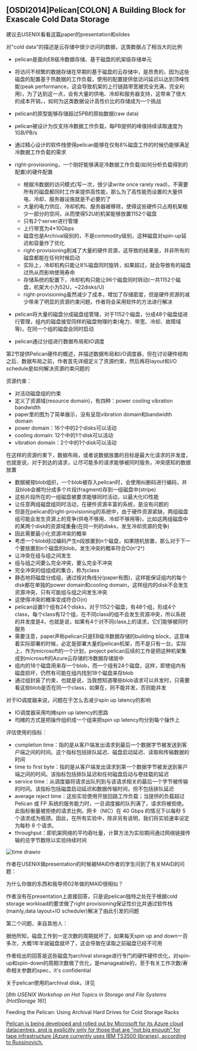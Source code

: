 <h2>[OSDI2014]Pelican[COLON] A Building Block for Exascale Cold Data Storage</h2>

建议去USENIX看看这篇paper的presentation和slides

对"cold data"的描述是云存储中很少访问的数据，这类数据占了相当大的比例

- pelican是面向EB级冷数据存储、基于磁盘的机架级存储单元
- 将访问不频繁的数据存储在早期的基于磁盘的云存储中，是昂贵的，因为这些磁盘的配置基于热数据的工作负载，使用的配置提供低访问延迟以达到顶峰性能(peak performance，这会导致机架的上行链路带宽被完全充满，完全利用)，为了达到这一点，会有大量的供电、冷却和服务器支持，这带来了很大的成本开销，，如何为这类数据设计高性价比的存储成为一个挑战
- pelican的原型能够存储超过5PB的原始数据(raw data)
- pelican被设计为仅支持冷数据工作负载，每PB提供的峰值持续读取速度为1GB/PB/s
- 通过精心设计的软件栈使得pelican能够在仅有8%磁盘工作的时候仍能够满足冷数据工作负载的需求
- right-provisioning，一个刚好能够满足冷数据工作负载(如何分析负载得到的配置)的硬件配置
  - 根据冷数据的访问模式(写一次，很少读write once rarely read)，不需要所有的磁盘都同时工作来提供高性能，那么为了高性能而设置的大量供电、冷却、服务器设施就是不必要的了
  - 大量的电力供应、冷却机构、服务器被移除，使得这些硬件只占用机架极少一部分的空间，从而使得52U的机架能够放置1152个磁盘
  - 只有2个server进行管理
  - 上行带宽为4*10Gbps
  - 磁盘也是Archival级别的，不是commodity级别，这种磁盘对spin-up延迟和容量作了优化
  - right-provisioning削减了大量的硬件资源，这导致的结果是，并非所有的磁盘都能在任何时候启动
  - 实际上，冷却机构只能让8%磁盘同时旋转，如果超过，就会导致有的磁盘过热从而影响使用寿命
  - 存储系统的配置下，冷却机构只能让96个磁盘同时转动(一共1152个磁盘，机架大小为52U，~22disks/U)
  - right-provisioning虽然减少了成本，增加了存储密度，但是硬件资源的减少带来了明显的资源约束问题，作者将会采用软件的方法进行解决

- pelican将大量的磁盘分成磁盘组管理，对于1152个磁盘，分成48个磁盘组进行管理，组内的磁盘接受同样的磁盘物理约束(电力、带宽、冷却、故障域等)，在同一个组的磁盘会同时启动
- pelican通过分组进行数据布局和IO调度

第2节提供Pelican硬件的概述，并描述数据布局和I/O调度器，但在讨论硬件结构之后、数据布局之前，作者首先详细定义了资源约束，然后再将layout和I/O schedule是如何解决资源约束问题的

资源约束：

- 对活动磁盘组的约束
- 定义了资源域(resource domain)，有四种：power cooling vibration bandwidth
- paper里的图为了简单展示，没有呈现vibration domain和bandwidth domain
- power domain：16个中的2个disks可以活动
- cooling domain: 12个中的1个disk可以活动
- vibration domain：2个中的1个disk可以活动

在这样的资源约束下，数据布局，或者说数据放置的目标是最大化请求的并发度，也就是说，对于到达的请求，让尽可能多的请求能够被同时服务，冲突感知的数据放置

- 数据被按blob组织，一个blob被存入pelican时，会使用纠删码进行编码，并且blob会被均分成多个片段(fragment)存到一组磁盘中(stripe)
- 这些片段所在的一组磁盘被要求能够同时活动，以最大化IO性能
- 让任意两组磁盘组同时活动，在硬件资源丰富的系统，是没有问题的
- 但是在pelican的right-provisioning的系统中，由于硬件资源紧缺，两组磁盘组可能会发生资源上的竞争(供电不够用、冷却不够用等)，比如这两组磁盘中的某两个disk的资源域重叠(在同一列的disks，发生冷却资源的竞争)
- 因此需要最小化资源冲突的概率
- 考虑一个blob经过编码产生n段放置到n个磁盘，如果随机放置，那么对于下一个要放置到n个磁盘的blob，发生冲突的概率符合O(n^2^)
- 让冲突在组与组之间发生
- 组与组之间要么完全冲突，要么完全不冲突
- 完全冲突的组组成的集合，称为class
- 静态地将磁盘分成组，通过按对角线分(paper有图)，这样能保证组内的每个disk都在单独的power domain和cooling domain，这样组内的disk不会发生资源冲突，只有可能组与组之间发生冲突
- 这使得冲突的概率变成符合O(n)
- pelican设置1个组有24个disks，对于1152个磁盘，有48个组，形成4个class，每个class有12个组，在不同class的组不会发生资源冲突，所以系统的并发度是4，也就是说，如果有4个对不同class上的请求，它们能够被同时服务
- 需要注意，paper声称pelican只是EB级冷数据存储的building block，这意味着实际部署的时候，必定是部署大量的pelican机架，而不是只有一台。实际上，作为microsoft的一个计划，project pelican后续的工作是把这种机架集成到microsoft的Azure云存储的冷数据存储层中
- 组内的18个磁盘用来存一个blob，而一个组有24个磁盘，这样，即使组内有磁盘损坏，仍然有可能在组内找到18个磁盘来存blob
- 通过组封装了约束，也就是说，当我想知道哪些blob请求可以并发时，只需要看这些blob是否在同一个class，如果在，则不能并发，否则能并发	

对于IO调度器来说，问题在于怎么去减少spin up latency的影响

- IO调度器采用均摊spin up latency的思路
- 均摊的方式是把操作组织成一个组来把spin up latency均分到每个操作上

评估使用的指标：

- completion time：指的是从客户端发出请求到最后一个数据字节被发送到客户端之间的时间。这个指标包括排队延迟、磁盘启动延迟、读取和传输数据的时间
- time to first byte：指的是从客户端发出请求到第一个数据字节被发送到客户端之间的时间。该指标包括排队延迟和任何磁盘启动与卷挂载的延迟
- service time：从调度器将请求出队列到与该请求相关的最后一个字节被传输的时间。该指标包括磁盘启动延迟和数据传输时间，但不包括排队延迟
- average reject time：这些实验使用开放回路工作负载；当提供的负载超过 Pelican 或 FP 系统的服务能力时，一旦调度器的队列满了，请求将被拒绝。此指标衡量被拒绝的请求比例。网卡（NIC）在 40 Gbps 的情况下以每秒 5 个请求成为瓶颈。因此，在所有实验中，除非另有说明，我们将实验速率设定为每秒 8 个请求。
- throughput：即机架网络的平均吞吐量，计算方法为实验期间通过网络链接传输的总字节数除以实验持续时间


![time drawio](https://github.com/user-attachments/assets/6093ea50-3e98-4aec-b00a-3280eb1d4ae5)


作者在USENIX做presentation的时候被MAID作者的学生问到了有关MAID的问题：

为什么你做的东西和我导师02年做的MAID很相似？

作者没有在presentation上直接回答，只是说pelican独特之处在于根据cold storage workload的要求做了right provisioning保证性价比并通过软件栈(mainly,data layout+IO scheduler)解决了由此引发的问题

第二个问题，来自其他人：

据他所知，磁盘工作到一定次数的周期就坏了，如果每天spin up and down一百多次，大概1年半就磁盘就坏了，这会导致在读取之前磁盘已经不可用

作者给出的回答是这些磁盘为archival storage进行专门的硬件硬件优化，对spin-up和spin-down的周期次数做了优化，是manageable的，至于有关工作次数/寿命相关参数的spec，it's confidential

关于pelican使用的archival disk，详见

[*8th USENIX Workshop on Hot Topics in Storage and File Systems (HotStorage 16)*]

Feeding the Pelican: Using Archival Hard Drives for Cold Storage Racks

<a href=https://www.computerweekly.com/blog/StorageBuzz/Microsoft-revives-MAID-with-Pelican-but-tape-can-still-sleep-easy>[Pelican is being developed and rolled out by Microsoft for its Azure cloud datacentres, and is explicitly only for those that are “not big enough” for tape infrastructure (Azure currently uses IBM TS3500 libraries), according to Russinovich.](https://www.computerweekly.com/blog/StorageBuzz/Microsoft-revives-MAID-with-Pelican-but-tape-can-still-sleep-easy)</a>
